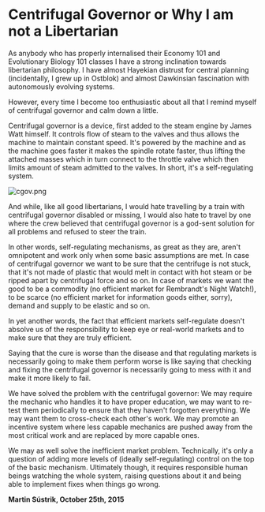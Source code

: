 # Centrifugal Governor or Why I am not a Libertarian



As anybody who has properly internalised their Economy 101 and Evolutionary Biology 101 classes I have a strong inclination towards libertarian philosophy. I have almost Hayekian distrust for central planning (incidentally, I grew up in Ostblok) and almost Dawkinsian fascination with autonomously evolving systems.

However, every time I become too enthusiastic about all that I remind myself of centrifugal governor and calm down a little.

Centrifugal governor is a device, first added to the steam engine by James Watt himself. It controls flow of steam to the valves and thus allows the machine to maintain constant speed. It's powered by the machine and as the machine goes faster it makes the spindle rotate faster, thus lifting the attached masses which in turn connect to the throttle valve which then limits amount of steam admitted to the valves. In short, it's a self-regulating system.

![cgov.png](http://250bpm.wdfiles.com/local--files/blog:66/cgov.png)

And while, like all good libertarians, I would hate travelling by a train with centrifugal governor disabled or missing, I would also hate to travel by one where the crew believed that centrifugal governor is a god-sent solution for all problems and refused to steer the train.

In other words, self-regulating mechanisms, as great as they are, aren't omnipotent and work only when some basic assumptions are met. In case of centrifugal governor we want to be sure that the centrifuge is not stuck, that it's not made of plastic that would melt in contact with hot steam or be ripped apart by centrifugal force and so on. In case of markets we want the good to be a commodity (no efficient market for Rembrandt's Night Watch!), to be scarce (no efficient market for information goods either, sorry), demand and supply to be elastic and so on.

In yet another words, the fact that efficient markets self-regulate doesn't absolve us of the responsibility to keep eye or real-world markets and to make sure that they are truly efficient.

Saying that the cure is worse than the disease and that regulating markets is necessarily going to make them perform worse is like saying that checking and fixing the centrifugal governor is necessarily going to mess with it and make it more likely to fail.

We have solved the problem with the centrifugal governor: We may require the mechanic who handles it to have proper education, we may want to re-test them periodically to ensure that they haven't forgotten everything. We may want them to cross-check each other's work. We may promote an incentive system where less capable mechanics are pushed away from the most critical work and are replaced by more capable ones.

We may as well solve the inefficient market problem. Technically, it's only a question of adding more levels of (ideally self-regulating) control on the top of the basic mechanism. Ultimately though, it requires responsible human beings watching the whole system, raising questions about it and being able to implement fixes when things go wrong.

**Martin Sústrik, October 25th, 2015**